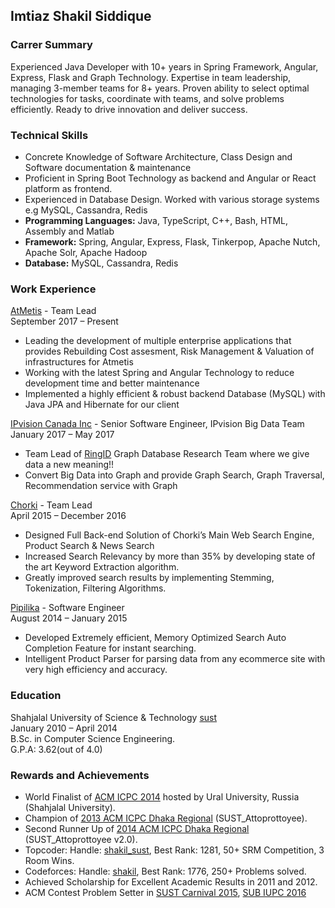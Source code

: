 ## Imtiaz Shakil Siddique

### Carrer Summary

Experienced Java Developer with 10+ years in Spring Framework, Angular, Express, Flask and Graph Technology. Expertise in team leadership, managing 3-member teams for 8+ years. Proven ability to select optimal technologies for tasks, coordinate with teams, and solve problems efficiently. Ready to drive innovation and deliver success.

### Technical Skills

- Concrete Knowledge of Software Architecture, Class Design and Software documentation & maintenance
- Proficient in Spring Boot Technology as backend and Angular or React platform as frontend.
- Experienced in Database Design. Worked with various storage systems e.g MySQL, Cassandra, Redis
- **Programming Languages:** Java, TypeScript, C++, Bash, HTML, Assembly and Matlab
- **Framework:** Spring, Angular, Express, Flask, Tinkerpop, Apache Nutch, Apache Solr, Apache Hadoop
- **Database:** MySQL, Cassandra, Redis

### Work Experience
[AtMetis](https://atmetis.nl/) - Team Lead    
September 2017 – Present      
- Leading the development of multiple enterprise applications that provides Rebuilding Cost assesment, Risk Management & Valuation of infrastructures for Atmetis
- Working with the latest Spring and Angular Technology to reduce development time and better maintenance
- Implemented a highly efficient & robust backend Database (MySQL) with Java JPA and Hibernate for our client
 

[IPvision Canada Inc](http://www.ipvision.ca/) - Senior Software Engineer, IPvision Big Data Team    
January 2017 – May 2017     
- Team Lead of [RingID](https://www.ringid.com/) Graph Database Research Team where we give data a new meaning!!
- Convert Big Data into Graph and provide Graph Search, Graph Traversal, Recommendation service with Graph


[Chorki](https://chorki.com/) - Team Lead                                                                                               
April 2015 – December 2016      
- Designed Full Back-end Solution of Chorki’s Main Web Search Engine, Product Search & News Search
- Increased Search Relevancy by more than 35% by developing state of the art Keyword Extraction algorithm.
- Greatly improved search results by implementing Stemming, Tokenization, Filtering Algorithms.


[Pipilika](http://www.pipilika.com/) - Software Engineer               
August 2014 – January 2015    
- Developed Extremely efficient, Memory Optimized Search Auto Completion Feature for instant searching.
- Intelligent Product Parser for parsing data from any ecommerce site with very high efficiency and accuracy.


### Education
Shahjalal University of Science & Technology [sust](http://www.sust.edu/)     
January 2010 – April 2014     
B.Sc. in Computer Science Engineering.    
G.P.A: 3.62(out of 4.0)

### Rewards and Achievements    
- World Finalist of [ACM ICPC 2014](https://icpc.baylor.edu/community/results-2014) hosted by Ural University, Russia (Shahjalal University).
- Champion of [2013 ACM ICPC Dhaka Regional](https://icpc.baylor.edu/regionals/finder/dhaka-2013/standings) (SUST_Attoprottoyee).
- Second Runner Up of [2014 ACM ICPC Dhaka Regional](https://icpc.baylor.edu/regionals/finder/dhaka-2014/standings) (SUST_Attoprottoyee v2.0).
- Topcoder: Handle: [shakil_sust](http://community.topcoder.com/tc?module=MemberProfile&cr=22903783&tab=alg), Best Rank: 1281, 50+ SRM Competition, 3 Room Wins.
- Codeforces: Handle: [shakil](http://codeforces.com/profile/shakil), Best Rank: 1776, 250+ Problems solved.
- Achieved Scholarship for Excellent Academic Results in 2011 and 2012.
- ACM Contest Problem Setter in [SUST Carnival 2015](https://uva.onlinejudge.org/index.php?option=com_onlinejudge&Itemid=13&page=show_contest&contest=360), [SUB IUPC 2016](http://web.archive.org/web/20160531132147/https:/algo.codemarshal.org/contests/sub-iupc-2016)
